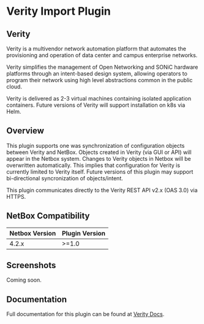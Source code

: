# Verity Import Plugin

## Verity

Verity is a multivendor network automation platform that automates the provisioning and operation of  data center and campus enterprise networks.

Verity simplifies the management of Open Networking and SONiC hardware platforms through an intent-based design system, allowing operators to program their network using high level abstractions common in the public cloud.

Verity is delivered as 2-3 virtual machines containing isolated application containers.  Future versions of Verity will support installation on k8s via Helm.

## Overview

This plugin supports one was synchronization of configuration objects between Verity and NetBox.  Objects created in Verity (via GUI or API) will appear in the Netbox system.  Changes to Verity objects in Netbox will be overwritten automatically.  This implies that configuration for Verity is currently limited to Verity itself.  Future versions of this plugin may support bi-directional syncronization of objects/intent.

This plugin communicates directly to the Verity REST API v2.x (OAS 3.0) via HTTPS.

## NetBox Compatibility

| Netbox Version | Plugin Version |
| -------------- | -------------- |
| 4.2.x          | >=1.0          |


## Screenshots

Coming soon.

## Documentation

Full documentation for this plugin can be found at [Verity Docs](https://docs.be-net.com).